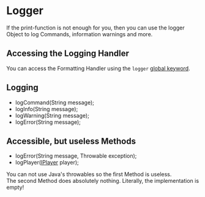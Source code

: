 # Logger

If the print-function is not enough for you, then you can use the logger Object to log Commands, information warnings and more.

## Accessing the Logging Handler
You can access the Formatting Handler using the `logger` [global keyword](/Vanilla/Global_Functions).

## Logging 

- logCommand(String message);
- logInfo(String message);
- logWarning(String message);
- logError(String message);



## Accessible, but useless Methods

- logError(String message, Throwable exception);
- logPlayer([IPlayer](/Vanilla/Players/IPlayer) player);

You can not use Java's throwables so the first Method is useless.  
The second Method does absolutely nothing. Literally, the implementation is empty!